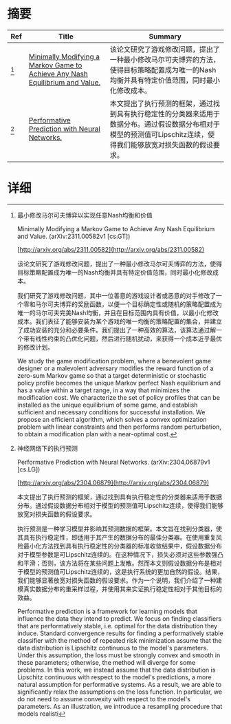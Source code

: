 # 摘要

| Ref | Title | Summary |
| --- | --- | --- |
| [^1] | [Minimally Modifying a Markov Game to Achieve Any Nash Equilibrium and Value.](http://arxiv.org/abs/2311.00582) | 该论文研究了游戏修改问题，提出了一种最小修改马尔可夫博弈的方法，使得目标策略配置成为唯一的Nash均衡并具有特定价值范围，同时最小化修改成本。 |
| [^2] | [Performative Prediction with Neural Networks.](http://arxiv.org/abs/2304.06879) | 本文提出了执行预测的框架，通过找到具有执行稳定性的分类器来适用于数据分布。通过假设数据分布相对于模型的预测值可Lipschitz连续，使得我们能够放宽对损失函数的假设要求。 |

# 详细

[^1]: 最小修改马尔可夫博弈以实现任意Nash均衡和价值

    Minimally Modifying a Markov Game to Achieve Any Nash Equilibrium and Value. (arXiv:2311.00582v1 [cs.GT])

    [http://arxiv.org/abs/2311.00582](http://arxiv.org/abs/2311.00582)

    该论文研究了游戏修改问题，提出了一种最小修改马尔可夫博弈的方法，使得目标策略配置成为唯一的Nash均衡并具有特定价值范围，同时最小化修改成本。

    

    我们研究了游戏修改问题，其中一位善意的游戏设计者或恶意的对手修改了一个零和马尔可夫博弈的奖励函数，以便一个目标确定性或随机的策略配置成为唯一的马尔可夫完美Nash均衡，并且在目标范围内具有价值，以最小化修改成本。我们表征了能够安装为某个游戏的唯一均衡的策略配置的集合，并建立了成功安装的充分和必要条件。我们提出了一种高效的算法，该算法通过解一个带有线性约束的凸优化问题，然后进行随机扰动，来获得一个成本近乎最优的修改计划。

    We study the game modification problem, where a benevolent game designer or a malevolent adversary modifies the reward function of a zero-sum Markov game so that a target deterministic or stochastic policy profile becomes the unique Markov perfect Nash equilibrium and has a value within a target range, in a way that minimizes the modification cost. We characterize the set of policy profiles that can be installed as the unique equilibrium of some game, and establish sufficient and necessary conditions for successful installation. We propose an efficient algorithm, which solves a convex optimization problem with linear constraints and then performs random perturbation, to obtain a modification plan with a near-optimal cost.
    
[^2]: 神经网络下的执行预测

    Performative Prediction with Neural Networks. (arXiv:2304.06879v1 [cs.LG])

    [http://arxiv.org/abs/2304.06879](http://arxiv.org/abs/2304.06879)

    本文提出了执行预测的框架，通过找到具有执行稳定性的分类器来适用于数据分布。通过假设数据分布相对于模型的预测值可Lipschitz连续，使得我们能够放宽对损失函数的假设要求。

    

    执行预测是一种学习模型并影响其预测数据的框架。本文旨在找到分类器，使其具有执行稳定性，即适用于其产生的数据分布的最佳分类器。在使用重复风险最小化方法找到具有执行稳定性的分类器的标准收敛结果中，假设数据分布对于模型参数是可Lipschitz连续的。在这种情况下，损失必须对这些参数强凸和平滑；否则，该方法将在某些问题上发散。然而本文则假设数据分布是相对于模型的预测值可Lipschitz连续的，这是执行系统的更加自然的假设。结果，我们能够显著放宽对损失函数的假设要求。作为一个说明，我们介绍了一种建模真实数据分布的重采样过程，并使用其来实证执行稳定性相对于其他目标的效益。

    Performative prediction is a framework for learning models that influence the data they intend to predict. We focus on finding classifiers that are performatively stable, i.e. optimal for the data distribution they induce. Standard convergence results for finding a performatively stable classifier with the method of repeated risk minimization assume that the data distribution is Lipschitz continuous to the model's parameters. Under this assumption, the loss must be strongly convex and smooth in these parameters; otherwise, the method will diverge for some problems. In this work, we instead assume that the data distribution is Lipschitz continuous with respect to the model's predictions, a more natural assumption for performative systems. As a result, we are able to significantly relax the assumptions on the loss function. In particular, we do not need to assume convexity with respect to the model's parameters. As an illustration, we introduce a resampling procedure that models realisti
    


